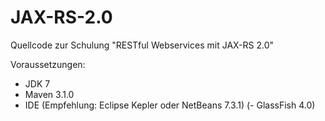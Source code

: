 JAX-RS-2.0
==========

Quellcode zur Schulung "RESTful Webservices mit JAX-RS 2.0"

Voraussetzungen:
- JDK 7
- Maven 3.1.0
- IDE (Empfehlung: Eclipse Kepler oder NetBeans 7.3.1)
(- GlassFish 4.0)
